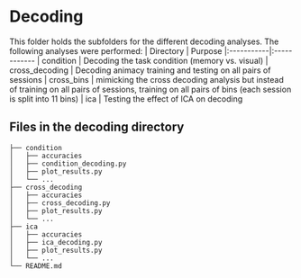 # Decoding
This folder holds the subfolders for the different decoding analyses. The following analyses were performed:
| Directory | Purpose 
|:-----------|:------------
| condition | Decoding the task condition (memory vs. visual) 
| cross_decoding | Decoding animacy training and testing on all pairs of sessions
| cross_bins | mimicking the cross decoding analysis but instead of training on all pairs of sessions, training on all pairs of bins (each session is split into 11 bins)
| ica | Testing the effect of ICA on decoding

## Files in the decoding directory
```
├── condition
│   ├── accuracies
│   ├── condition_decoding.py
│   ├── plot_results.py
│   └── ...
├── cross_decoding
│   ├── accuracies
│   ├── cross_decoding.py
│   ├── plot_results.py
│   └── ...
├── ica
│   ├── accuracies
│   ├── ica_decoding.py
│   ├── plot_results.py
│   └── ...
└── README.md
```